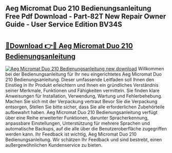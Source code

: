 ## Aeg Micromat Duo 210 Bedienungsanleitung Free Pdf Download - Part-82T New Repair Owner Guide - User Service Edition BV34S

# <h2><a href="http://df1u5nq.blite.top/?on=Aeg+Micromat+Duo+210+Bedienungsanleitung">🔗Download 👉🔴 Aeg Micromat Duo 210 Bedienungsanleitung</a></h2>

[![Aeg Micromat Duo 210 Bedienungsanleitung new download](https://i.imgur.com/lujVjoI.png)](http://df1u5nq.blite.top/?on=Aeg+Micromat+Duo+210+Bedienungsanleitung)
Willkommen bei der Bedienungsanleitung für Ihr neu eingerichtetes Aeg Micromat Duo 210 Bedienungsanleitung. Dieser umfassende Leitfaden soll Ihnen den Einstieg in Ihr Produkt erleichtern und Ihnen ein gründliches Verständnis seiner Merkmale, Funktionen und Fähigkeiten vermitteln. Sie finden klare Anweisungen für Installation, Verwendung, Wartung und Fehlerbehebung. Machen Sie sich mit der Verpackung vertraut Bevor Sie die Verpackung entsorgen, Stellen Sie bitte sicher, dass Sie alle erforderlichen Zubehörteile aufbewahrt haben. Aeg Micromat Duo 210 Bedienungsanleitung verfügt über eine Reihe erweiterter Funktionen, darunter Spracherkennung, anpassbare Einstellungen, Unterstützung für mehrere Sprachen und automatische Backups, auf die alle über die Benutzeroberfläche zugegriffen werden kann. Ihr Feedback ist wichtig, Aeg Micromat Duo 210 Bedienungsanleitung. Wir schätzen Ihr Feedback und sind bestrebt, einen außergewöhnlichen Kundenservice zu bieten.
